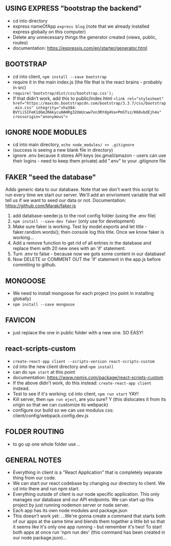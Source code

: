 ## USING EXPRESS "bootstrap the backend"
- cd into directory
- express nameOfApp `express blog` (note that we already installed express globally on this computer)
- Delete any unnecessary things the generator created (views, public, routes)
- documentation: https://expressjs.com/en/starter/generator.html

## BOOTSTRAP
- cd into client, `npm install --save bootstrap`
- require it in the main index.js (the file that is the react brains - probably in src)
- `require('bootstrap/dist/css/bootstrap.css');`
- If that didn't work, add this to public/index.html  `<link rel="stylesheet" href="https://maxcdn.bootstrapcdn.com/bootstrap/3.3.7/css/bootstrap.min.css" integrity="sha384-BVYiiSIFeK1dGmJRAkycuHAHRg32OmUcww7on3RYdg4Va+PmSTsz/K68vbdEjh4u" crossorigin="anonymous">`

## IGNORE NODE MODULES
- cd into main directory, `echo node_modules/ >> .gitignore`
- (success is seeing a new blank file in directory)
- ignore .env because it stores API keys (ex.gmail/amazon - users can use their logins - need to keep them private) add ".env" to your .gitignore file

## FAKER "seed the database"
Adds generic data to our database. Note that we don't want this script to run every time we start our server. We'll add an envrioment variable that will tell us if we want to seed our data or not. Documentation: https://github.com/Marak/faker.js
1. add database-seeder.js to the root config folder (using the .env file)
2. `npm install --save-dev faker` (only use for development)
3. Make sure faker is working. Test by model.exports and let title - faker.random.words(); then console log this title. Once we know faker is working...
4. Add a remove function to get rid of all entries in the database and replace them with 20 new ones with an 'if' statement.
5. Turn .env to false - because now we gots some content in our database!
6. Now DELETE or COMMENT OUT the 'if' statement in the app.js before commiting to github.

## MONGOOSE
- We need to install mongoose for each project (no point in installing globally)
- `npm install --save mongoose`

## FAVICON
- just replace the one in public folder with a new one. SO EASY!

## react-scripts-custom
- ```create-react-app client --scripts-version react-scripts-custom```
- cd into the new client directory and ```npm install```
- can do ```npm start``` at this point
- documentation: https://www.npmjs.com/package/react-scripts-custom
- If the above didn't work, do this instead: ```create-react-app client``` instead.
- Test to see if it's working: cd into client, ```npm run start``` YAY!
- Kill server, then ```npm run eject```, are you sure? Y (this dislocates it from its origin so that we can customize its webpack)
- configure our build so we can use modulus css: client/config/webpack.config.dev.js

## FOLDER ROUTING
- to go up one whole folder use ..

## GENERAL NOTES
- Everything in client is a "React Application" that is completely separate thing from our code.
- We can start our react codebase by changing our directory to client. We cd into there and run npm start.
- Everything outside of client is our node specific application. This only manages our database and our API endpoints. We can start up this project by just running nodemon server or node server.
- Each app has its own node modules and package.json
- This doesn't work yet: ...We're gonna create a command that starts both of our apps at the same time and blends them together a little bit so that it seems like it's only one app running - but remember it's two! To start both apps at once run 'npm run dev' (this command has been created in our node package.json)...
